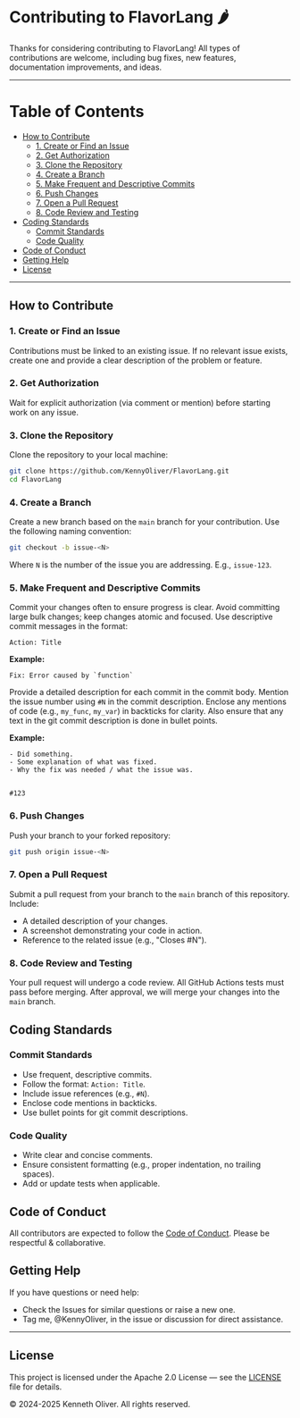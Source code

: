 # Contributing to FlavorLang 🌶️

Thanks for considering contributing to FlavorLang! All types of contributions are welcome, including bug fixes, new features, documentation improvements, and ideas.

---

# Table of Contents

- [How to Contribute](#how-to-contribute)
  - [1. Create or Find an Issue](#1-create-or-find-an-issue)
  - [2. Get Authorization](#2-get-authorization)
  - [3. Clone the Repository](#3-clone-the-repository)
  - [4. Create a Branch](#4-create-a-branch)
  - [5. Make Frequent and Descriptive Commits](#5-make-frequent-and-descriptive-commits)
  - [6. Push Changes](#6-push-changes)
  - [7. Open a Pull Request](#7-open-a-pull-request)
  - [8. Code Review and Testing](#8-code-review-and-testing)
- [Coding Standards](#coding-standards)
  - [Commit Standards](#commit-standards)
  - [Code Quality](#code-quality)
- [Code of Conduct](#code-of-conduct)
- [Getting Help](#getting-help)
- [License](#license)

---

## How to Contribute

### 1. Create or Find an Issue

Contributions must be linked to an existing issue. If no relevant issue exists, create one and provide a clear description of the problem or feature.

### 2. Get Authorization

Wait for explicit authorization (via comment or mention) before starting work on any issue.

### 3. Clone the Repository

Clone the repository to your local machine:

```bash
git clone https://github.com/KennyOliver/FlavorLang.git
cd FlavorLang
```

### 4. Create a Branch

Create a new branch based on the `main` branch for your contribution. Use the following naming convention:

```bash
git checkout -b issue-<N>
```

Where `N` is the number of the issue you are addressing. E.g., `issue-123`.

### 5. Make Frequent and Descriptive Commits

Commit your changes often to ensure progress is clear. Avoid committing large bulk changes; keep changes atomic and focused. Use descriptive commit messages in the format:

```
Action: Title
```

**Example:**

```
Fix: Error caused by `function`
```

Provide a detailed description for each commit in the commit body. Mention the issue number using `#N` in the commit description. Enclose any mentions of code (e.g., `my_func`, `my_var`) in backticks for clarity.
Also ensure that any text in the git commit description is done in bullet points.

**Example:**

```
- Did something.
- Some explanation of what was fixed.
- Why the fix was needed / what the issue was.


#123
```

### 6. Push Changes

Push your branch to your forked repository:

```bash
git push origin issue-<N>
```

### 7. Open a Pull Request

Submit a pull request from your branch to the `main` branch of this repository. Include:

- A detailed description of your changes.
- A screenshot demonstrating your code in action.
- Reference to the related issue (e.g., "Closes #N").

### 8. Code Review and Testing

Your pull request will undergo a code review. All GitHub Actions tests must pass before merging. After approval, we will merge your changes into the `main` branch.

## Coding Standards

### Commit Standards

- Use frequent, descriptive commits.
- Follow the format: `Action: Title`.
- Include issue references (e.g., `#N`).
- Enclose code mentions in backticks.
- Use bullet points for git commit descriptions.

### Code Quality

- Write clear and concise comments.
- Ensure consistent formatting (e.g., proper indentation, no trailing spaces).
- Add or update tests when applicable.

## Code of Conduct

All contributors are expected to follow the [Code of Conduct](./CODE_OF_CONDUCT.md). Please be respectful &amp; collaborative.

## Getting Help

If you have questions or need help:

- Check the Issues for similar questions or raise a new one.
- Tag me, @KennyOliver, in the issue or discussion for direct assistance.

---

## License

This project is licensed under the Apache 2.0 License &mdash; see the [LICENSE](./LICENSE) file for details.

&copy; 2024-2025 Kenneth Oliver. All rights reserved.
